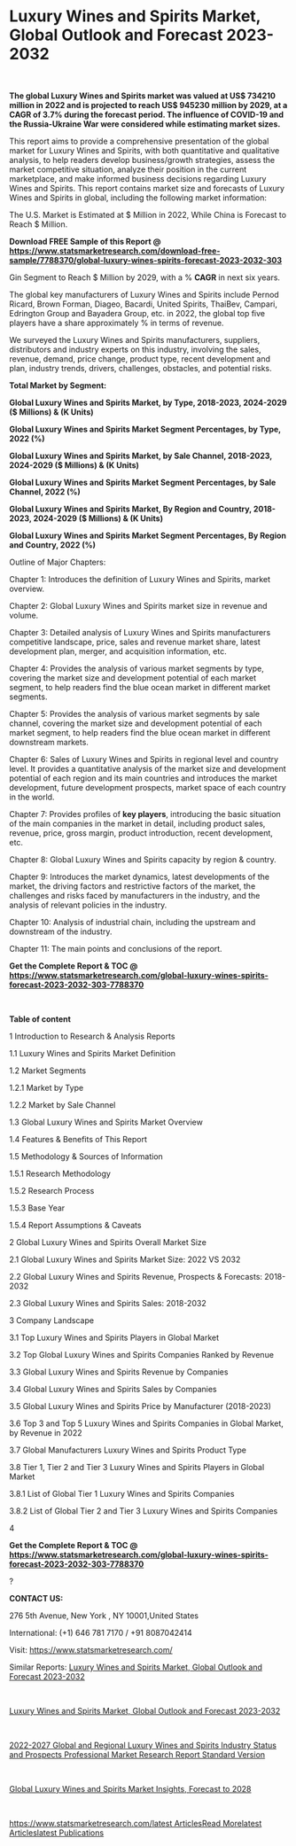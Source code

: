 <h1>Luxury Wines and Spirits Market, Global Outlook and Forecast 2023-2032</h1><br/><p><strong>The global Luxury Wines and Spirits market was valued at US$ 734210 million in 2022 and is projected to reach US$ 945230 million by 2029, at a <strong>CAGR</strong> of 3.7% during the forecast period. The influence of COVID-19 and the Russia-Ukraine War were considered while estimating market sizes.</strong></p>
 
 
 
 <p>This report aims to provide a comprehensive presentation of the global market for Luxury Wines and Spirits, with both quantitative and qualitative analysis, to help readers develop business/growth strategies, assess the market competitive situation, analyze their position in the current marketplace, and make informed business decisions regarding Luxury Wines and Spirits. This report contains market size and forecasts of Luxury Wines and Spirits in global, including the following market information:</p>
 
 
 
 <p>The U.S. Market is Estimated at $ Million in 2022, While China is Forecast to Reach $ Million.</p>
 
 
 
 <p><strong>Download FREE Sample of this Report @ <a href="https://www.statsmarketresearch.com/download-free-sample/7788370/global-luxury-wines-spirits-forecast-2023-2032-303">https://www.statsmarketresearch.com/download-free-sample/7788370/global-luxury-wines-spirits-forecast-2023-2032-303</a></strong></p>
 
 
 
 <p>Gin Segment to Reach $ Million by 2029, with a % <strong>CAGR</strong> in next six years.</p>
 
 
 
 <p>The global key manufacturers of Luxury Wines and Spirits include Pernod Ricard, Brown Forman, Diageo, Bacardi, United Spirits, ThaiBev, Campari, Edrington Group and Bayadera Group, etc. in 2022, the global top five players have a share approximately % in terms of revenue.</p>
 
 
 
 <p>We surveyed the Luxury Wines and Spirits manufacturers, suppliers, distributors and industry experts on this industry, involving the sales, revenue, demand, price change, product type, recent development and plan, industry trends, drivers, challenges, obstacles, and potential risks.</p>
 
 
 
 <p><strong>Total Market by Segment:</strong></p>
 
 
 
 <p><strong>Global Luxury Wines and Spirits Market, by Type, 2018-2023, 2024-2029 ($ Millions) & (K Units)</strong></p>
 
 
 
 <p><strong>Global Luxury Wines and Spirits Market Segment Percentages, by Type, 2022 (%)</strong></p>
 
 
 
 <p><strong>Global Luxury Wines and Spirits Market, by Sale Channel, 2018-2023, 2024-2029 ($ Millions) & (K Units)</strong></p>
 
 
 
 <p><strong>Global Luxury Wines and Spirits Market Segment Percentages, by Sale Channel, 2022 (%)</strong></p>
 
 
 
 <p><strong>Global Luxury Wines and Spirits Market, By Region and Country, 2018-2023, 2024-2029 ($ Millions) & (K Units)</strong></p>
 
 
 
 <p><strong>Global Luxury Wines and Spirits Market Segment Percentages, By Region and Country, 2022 (%)</strong></p>
 
 
 
 <p>Outline of Major Chapters:</p>
 
 
 
 <p>Chapter 1: Introduces the definition of Luxury Wines and Spirits, market overview.</p>
 
 
 
 <p>Chapter 2: Global Luxury Wines and Spirits market size in revenue and volume.</p>
 
 
 
 <p>Chapter 3: Detailed analysis of Luxury Wines and Spirits manufacturers competitive landscape, price, sales and revenue market share, latest development plan, merger, and acquisition information, etc.</p>
 
 
 
 <p>Chapter 4: Provides the analysis of various market segments by type, covering the market size and development potential of each market segment, to help readers find the blue ocean market in different market segments.</p>
 
 
 
 <p>Chapter 5: Provides the analysis of various market segments by sale channel, covering the market size and development potential of each market segment, to help readers find the blue ocean market in different downstream markets.</p>
 
 
 
 <p>Chapter 6: Sales of Luxury Wines and Spirits in regional level and country level. It provides a quantitative analysis of the market size and development potential of each region and its main countries and introduces the market development, future development prospects, market space of each country in the world.</p>
 
 
 
 <p>Chapter 7: Provides profiles of <strong>key players</strong>, introducing the basic situation of the main companies in the market in detail, including product sales, revenue, price, gross margin, product introduction, recent development, etc.</p>
 
 
 
 <p>Chapter 8: Global Luxury Wines and Spirits capacity by region & country.</p>
 
 
 
 <p>Chapter 9: Introduces the market dynamics, latest developments of the market, the driving factors and restrictive factors of the market, the challenges and risks faced by manufacturers in the industry, and the analysis of relevant policies in the industry.</p>
 
 
 
 <p>Chapter 10: Analysis of industrial chain, including the upstream and downstream of the industry.</p>
 
 
 
 <p>Chapter 11: The main points and conclusions of the report.</p>
 
 
 
 <div><b>Get the Complete Report & TOC @ <a href="https://www.statsmarketresearch.com/global-luxury-wines-spirits-forecast-2023-2032-303-7788370">https://www.statsmarketresearch.com/global-luxury-wines-spirits-forecast-2023-2032-303-7788370</a></b></div>
 
 
 
 <p><br />
 
 <b>Table of content</b></p>
 
 
 
 <p>1 Introduction to Research & Analysis Reports<br />
 
 1.1 Luxury Wines and Spirits Market Definition<br />
 
 1.2 Market Segments<br />
 
 1.2.1 Market by Type<br />
 
 1.2.2 Market by Sale Channel<br />
 
 1.3 Global Luxury Wines and Spirits Market Overview<br />
 
 1.4 Features & Benefits of This Report<br />
 
 1.5 Methodology & Sources of Information<br />
 
 1.5.1 Research Methodology<br />
 
 1.5.2 Research Process<br />
 
 1.5.3 Base Year<br />
 
 1.5.4 Report Assumptions & Caveats<br />
 
 2 Global Luxury Wines and Spirits Overall Market Size<br />
 
 2.1 Global Luxury Wines and Spirits Market Size: 2022 VS 2032<br />
 
 2.2 Global Luxury Wines and Spirits Revenue, Prospects & Forecasts: 2018-2032<br />
 
 2.3 Global Luxury Wines and Spirits Sales: 2018-2032<br />
 
 3 Company Landscape<br />
 
 3.1 Top Luxury Wines and Spirits Players in Global Market<br />
 
 3.2 Top Global Luxury Wines and Spirits Companies Ranked by Revenue<br />
 
 3.3 Global Luxury Wines and Spirits Revenue by Companies<br />
 
 3.4 Global Luxury Wines and Spirits Sales by Companies<br />
 
 3.5 Global Luxury Wines and Spirits Price by Manufacturer (2018-2023)<br />
 
 3.6 Top 3 and Top 5 Luxury Wines and Spirits Companies in Global Market, by Revenue in 2022<br />
 
 3.7 Global Manufacturers Luxury Wines and Spirits Product Type<br />
 
 3.8 Tier 1, Tier 2 and Tier 3 Luxury Wines and Spirits Players in Global Market<br />
 
 3.8.1 List of Global Tier 1 Luxury Wines and Spirits Companies<br />
 
 3.8.2 List of Global Tier 2 and Tier 3 Luxury Wines and Spirits Companies<br />
 
 4</p>
 
 
 
 <div><b>Get the Complete Report & TOC @ <a href="https://www.statsmarketresearch.com/global-luxury-wines-spirits-forecast-2023-2032-303-7788370">https://www.statsmarketresearch.com/global-luxury-wines-spirits-forecast-2023-2032-303-7788370</a></b></div>
 
 
 
 <p>? </p>
 
 
 
 <p><b>CONTACT US:</b><br />
 
 276 5th Avenue, New York , NY 10001,United States<br />
 
 International: (+1) 646 781 7170 / +91 8087042414<br />
 
 Visit: <a href="https://www.statsmarketresearch.com/">https://www.statsmarketresearch.com/</a><br />
 
 Similar Reports: <a href="https://www.statsmarketresearch.com/global-luxury-wines-spirits-forecast-2023-2032-303-7788370">Luxury Wines and Spirits Market, Global Outlook and Forecast 2023-2032</a><br />
 
 <br />
 
 <a href="https://www.statsmarketresearch.com/global-luxury-wines-spirits-forecast-2023-2032-303-7788370">Luxury Wines and Spirits Market, Global Outlook and Forecast 2023-2032</a><br />
 
 <br />
 
 <a href="https://www.statsmarketresearch.com/global-luxury-wines-spirits-forecast-2023-2032-303-7788370">2022-2027 Global and Regional Luxury Wines and Spirits Industry Status and Prospects Professional Market Research Report Standard Version</a><br />
 
 <br />
 
 <a href="https://www.statsmarketresearch.com/global-luxury-wines-spirits-forecast-2023-2032-303-7788370">Global Luxury Wines and Spirits Market Insights, Forecast to 2028</a><br />
 
 <br />
 
 <a href="https://gyeongbokgung.com">https://www.statsmarketresearch.com/</a><a href="https://hallyeomaritime.com">latest Articles</a><a href="https://jingwansa.com">Read More</a><a href="https://nguoiviet.jp/">latest Articles</a><a href="https://www.intelmarketresearch.com/">latest Publications</a></p>